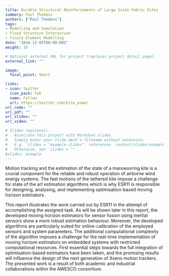 ```yaml
---
title: Durable Structural Reinforcements of Large Scale Fabric Kites
summary: Paul Thedens
authors: ["Paul Thedens"]
tags:
- Modelling and Simulation
- Fluid Structure Interaction
- Finite Element Modelling
date: "2018-12-03T00:00:00Z"
weight: 10

# Optional external URL for project (replaces project detail page).
external_link: ""

image:
  focal_point: Smart

links:
- icon: twitter
  icon_pack: fab
  name: Follow
  url: https://twitter.com/kite_power
url_code: ""
url_pdf: ""
url_slides: ""
url_video: ""

# Slides (optional).
#   Associate this project with Markdown slides.
#   Simply enter your slide deck's filename without extension.
#   E.g. `slides = "example-slides"` references `content/slides/example-slides.md`.
#   Otherwise, set `slides = ""`.
#slides: example
---
```


Motion tracking and the estimation of the state of a manoeuvring kite is a crucial component for the
reliable and robust operation of airborne wind energy systems. The fast motions of the tethered kite
impose a challenge for state of the art estimation algorithms which is why ESR11 is responsible for
designing, analysing, and implementing optimisation-based moving horizon estimators.

This report illustrates the work carried out by ESR11 in the attempt of accomplishing the assigned task.
As will be shown later in this report, the developed moving horizon estimators for sensor fusion using
inertial sensors show a more robust estimation behaviour. Moreover, the developed algorithms are
particularly suited for online-calibration of the employed sensors and system parameters. The
additional computational complexity of the algorithm imposes a challenge for the real-time
implementation of moving horizon estimators on embedded systems with restricted computational
resources. First essential steps towards the full integration of optimisation-based estimators have been
taken, and the promising results will influence the design of the next generation of Xsens motion
trackers. The presented work is a result of both academic and industrial collaborations within the
AWESCO consortium.
